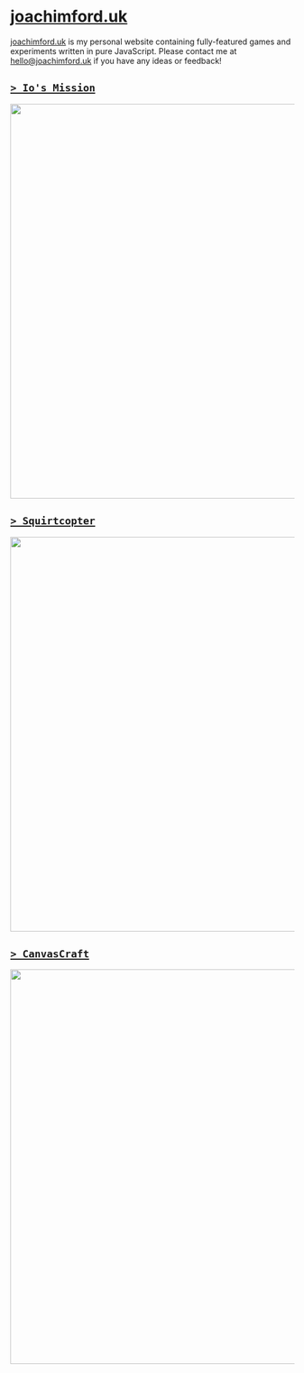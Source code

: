 # [joachimford.uk](https://joachimford.uk)
[joachimford.uk](https://joachimford.uk) is my personal website containing fully-featured games and experiments written in pure JavaScript. Please contact me at [hello@joachimford.uk](mailto:hello@joachimford.uk) if you have any ideas or feedback!

## [`> Io's Mission`](https://joachimford.uk/content/ios_mission)
[<img src = "https://github.com/Hope41/hope41.github.io/assets/87899147/9f2c61c5-32e2-48f5-ae51-854e269c4e99" width = 700>](https://joachimford.uk/content/ios_mission)

## [`> Squirtcopter`](https://joachimford.uk/content/squirtcopter)
[<img src = "https://github.com/Hope41/hope41.github.io/assets/87899147/3802ba9b-626b-4135-8f07-6008be07809b" width = 700>](https://joachimford.uk/content/squirtcopter)

## [`> CanvasCraft`](https://joachimford.uk/content/canvas_craft)
[<img src = "https://github.com/Hope41/hope41.github.io/assets/87899147/fd55fcf3-4a68-493a-81fa-2df92724e90a" width = 700>](https://joachimford.uk/content/canvas_craft)
